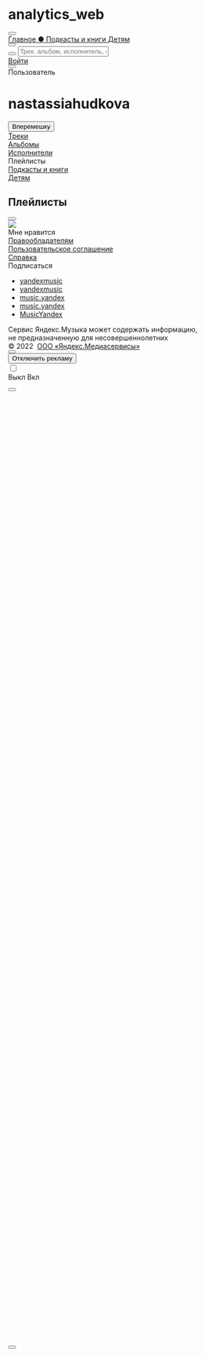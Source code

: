 # analytics_web
<!DOCTYPE html>
<html>
<head>
    <!-- Global site tag (gtag.js) - Google Analytics -->
<script async src="https://www.googletagmanager.com/gtag/js?id=UA-219544631-1"></script>
<script>
  window.dataLayer = window.dataLayer || [];
  function gtag(){dataLayer.push(arguments);}
  gtag('js', new Date());

  gtag('config', 'UA-219544631-1');
</script>
    <meta http-equiv="X-UA-Compatible" content="IE=EmulateIE7,IE=edge"/>
    <meta http-equiv="Content-type" content="text/html; charset=utf-8"/>
    <meta http-equiv="Content-language" content="ru"/>
    <link rel="alternate" hreflang="en" type="text/html" href="https://music.yandex.by/users/nastassiahudkova/playlists?lang=en"/>
    <link rel="alternate" hreflang="hy" type="text/html" href="https://music.yandex.by/users/nastassiahudkova/playlists?lang=hy"/>
    <link rel="alternate" hreflang="uz" type="text/html" href="https://music.yandex.by/users/nastassiahudkova/playlists?lang=uz"/>
    <link rel="alternate" hreflang="kk" type="text/html" href="https://music.yandex.by/users/nastassiahudkova/playlists?lang=kk"/>
    <link rel="alternate" hreflang="uk" type="text/html" href="https://music.yandex.by/users/nastassiahudkova/playlists?lang=uk"/>
    <link rel="alternate" hreflang="az" type="text/html" href="https://music.yandex.by/users/nastassiahudkova/playlists?lang=az"/>
    <meta name="viewport" content="width=device-width, initial-scale=0.7"/>
    <meta name="skype_toolbar" content="skype_toolbar_parser_compatible"/>
    <meta name="robots" content="noyaca"/>
    <title>Яндекс.Музыка</title>
    <link href="/index.css?v=2.144.0" rel="stylesheet" type="text/css"/>
    <link rel="icon" type="image/png" href="/favicon16.png" sizes="16x16"/>
    <link rel="icon" type="image/png" href="/favicon32.png" sizes="32x32"/>
    <link rel="search" type="application/opensearchdescription+xml" href="/opensearch.xml" title="Яндекс.Музыка"/>
    <link rel="apple-touch-icon" href="https://music.yandex.by/blocks/common/apple-touch.60x60.png">
    <link rel="apple-touch-icon" sizes="76x76" href="https://music.yandex.by/blocks/common/apple-touch.76x76.png">
    <link rel="apple-touch-icon" sizes="120x120" href="https://music.yandex.by/blocks/common/apple-touch.120x120.png">
    <link rel="apple-touch-icon" sizes="152x152" href="https://music.yandex.by/blocks/common/apple-touch.152x152.png">
    <link rel="apple-touch-icon" sizes="180x180" href="https://music.yandex.by/blocks/common/apple-touch.180x180.png">
    <meta name="msApplication-ID" content="A025C540.Yandex.Music"/>
    <meta name="msApplication-PackageFamilyName" content="A025C540.Yandex.Music_vfvw9svesycw6"/>
    <script nonce="ppuPBikNVEA6VhJn4RLHyA==">
    !function(i, t) {
        if (i.Ya = i.Ya || {}, Ya.Rum)
            throw new Error("Rum: interface is already defined");
        var n = i.performance,
            e = n && n.timing && n.timing.navigationStart || Ya.startPageLoad || +new Date,
            s = i.requestAnimationFrame;
        Ya.Rum = {
            enabled: !!n,
            vsStart: document.visibilityState,
            vsChanged: !1,
            _defTimes: [],
            _defRes: [],
            _deltaMarks: {},
            _markListeners: {},
            _settings: {},
            _vars: {},
            init: function(i, t) {
                this._settings = i,
                this._vars = t
            },
            getTime: n && n.now ? function() {
                return n.now()
            } : Date.now ? function() {
                return Date.now() - e
            } : function() {
                return new Date - e
            },
            time: function(i) {
                this._deltaMarks[i] = [this.getTime()]
            },
            timeEnd: function(i, t) {
                var n = this._deltaMarks[i];
                n && 0 !== n.length && n.push(this.getTime(), t)
            },
            sendTimeMark: function(i, t, n, e) {
                void 0 === t && (t = this.getTime()),
                this._defTimes.push([i, t, e]),
                this.mark(i, t)
            },
            sendResTiming: function(i, t) {
                this._defRes.push([i, t])
            },
            sendRaf: function(i) {
                var t = this.getSetting("forcePaintTimeSending");
                if (s && (t || !this.isVisibilityChanged())) {
                    var n = this,
                        e = "2616." + i;
                    s(function() {
                        !t && n.isVisibilityChanged() || (n.getSetting("sendFirstRaf") && n.sendTimeMark(e + ".205"), s(function() {
                            !t && n.isVisibilityChanged() || n.sendTimeMark(e + ".1928")
                        }))
                    })
                }
            },
            isVisibilityChanged: function() {
                return this.vsStart && ("visible" !== this.vsStart || this.vsChanged)
            },
            mark: n && n.mark ? function(i, t) {
                n.mark(i + (t ? ": " + t : ""))
            } : function() {},
            getSetting: function(i) {
                var t = this._settings[i];
                return null === t ? null : t || ""
            },
            on: function(i, t) {
                "function" == typeof t && (this._markListeners[i] = this._markListeners[i] || []).push(t)
            },
            sendTrafficData: function() {},
            finalizeLayoutShiftScore: function() {},
            finalizeLargestContentfulPaint: function() {}
        },
        document.addEventListener && document.addEventListener("visibilitychange", function i() {
            Ya.Rum.vsChanged = !0,
            document.removeEventListener("visibilitychange", i)
        })
    }(window);

    !function() {
        var e,
            t = [];
        function n() {
            var n = Ya.Rum.getSetting("clck"),
                i = t.join("\r\n");
            if (t = [], e = null, n && !(navigator.sendBeacon && Ya.Rum.getSetting("beacon") && navigator.sendBeacon(n, i))) {
                var a = new XMLHttpRequest;
                a.open("POST", n),
                a.send(i)
            }
        }
        Ya.Rum.send = function(i, a, o, s, g, u, r) {
            clearTimeout(e);
            var m = Ya.Rum.getSetting("slots"),
                c = Ya.Rum.getSetting("experiments"),
                v = ["/reqid=" + Ya.Rum.getSetting("reqid"), r ? "/" + r.join("/") : "", a ? "/path=" + a : "", g ? "/events=" + g : "", m ? "/slots=" + m.join(";") : "", c ? "/experiments=" + c.join(";") : "", o ? "/vars=" + o : "", "/cts=" + (new Date).getTime(), "/*"];
            t.push(v.join("")),
            t.length < 42 ? e = setTimeout(n, 15) : n()
        }
    }();

    !function() {
        if (window.PerformanceLongTaskTiming) {
            var e = function(e, n) {
                    return (e = e.concat(n)).length > 300 && (e = e.slice(e.length - 300)), e
                },
                n = Ya.Rum._tti = {
                    events: [],
                    eventsAfterTTI: [],
                    fired: !1,
                    observer: new PerformanceObserver(function(r) {
                        var t = r.getEntries();
                        n.events = e(n.events, t),
                        n.fired && (n.eventsAfterTTI = e(n.eventsAfterTTI, t))
                    })
                };
            n.observer.observe({
                entryTypes: ["longtask"]
            })
        }
    }();

    Ya.Rum.observeDOMNode = window.IntersectionObserver ? function(e, i, n) {
        var t = this,
            o = Ya.Rum.getSetting("forcePaintTimeSending");
        !function r() {
            if (o || !t.isVisibilityChanged()) {
                var s = "string" == typeof i ? document.querySelector(i) : i;
                s ? new IntersectionObserver(function(i, n) {
                    !o && t.isVisibilityChanged() || (Ya.Rum.sendTimeMark(e), n.unobserve(s))
                }, n).observe(s) : setTimeout(r, 100)
            }
        }()
    } : function() {};

    !function(n) {
        if (!n.Ya || !Ya.Rum)
            throw new Error("Rum: interface is not defined");
        var e = Ya.Rum;
        e.getSetting = function(n) {
            var t = e._settings[n];
            return null === t ? null : t || ""
        }
    }("undefined" != typeof self ? self : window);

    !function(e, r) {
        var t = {
                client: ["690.2354", 1e3, 100, 0],
                uncaught: ["690.2361", 100, 10, 0],
                external: ["690.2854", 100, 10, 0],
                script: ["690.2609", 100, 10, 0]
            },
            n = {};
        r.ERROR_LEVEL = {
            INFO: "info",
            DEBUG: "debug",
            WARN: "warn",
            ERROR: "error",
            FATAL: "fatal"
        },
        r._errorSettings = {
            clck: "https://yandex.ru/clck/click",
            beacon: !0,
            project: "unknown",
            page: "",
            env: "",
            experiments: [],
            additional: {},
            platform: "",
            region: "",
            dc: "",
            host: "",
            service: "",
            level: "",
            version: "",
            yandexuid: "",
            coordinates_gp: "",
            referrer: !0,
            preventError: !1,
            unhandledRejection: !1,
            uncaughtException: !0,
            debug: !1,
            limits: {},
            silent: {},
            filters: {},
            pageMaxAge: 864e6,
            initTimestamp: +new Date
        };
        var o = !1;
        function a(e, r) {
            for (var t in r)
                r.hasOwnProperty(t) && (e[t] = r[t]);
            return e
        }
        function i(e) {
            return "boolean" == typeof e && (e = +e), "number" == typeof e ? e + "" : null
        }
        r.initErrors = function(t) {
            a(r._errorSettings, t),
            !o && r._errorSettings.uncaughtException && (function() {
                var t = r._errorSettings;
                if (e.addEventListener)
                    e.addEventListener("error", s),
                    t.resourceFails && e.addEventListener("error", l, !0),
                    "Promise" in e && t.unhandledRejection && e.addEventListener("unhandledrejection", function(e) {
                        var r,
                            t = e.reason,
                            n = {};
                        t && (t.stack && t.message ? r = t.message : "[object Event]" === (r = String(t)) ? r = "event.type: " + t.type : "[object Object]" === r && (n.unhandledObject = t), t.target && t.target.src && (n.src = t.target.src), s({
                            message: "Unhandled rejection: " + r,
                            stack: t.stack,
                            additional: n
                        }))
                    });
                else {
                    var n = e.onerror;
                    e.onerror = function(e, r, t, o, a) {
                        s({
                            error: a || new Error(e || "Empty error"),
                            message: e,
                            lineno: t,
                            colno: o,
                            filename: r
                        }),
                        n && n.apply(this, arguments)
                    }
                }
            }(), o = !0)
        },
        r.updateErrors = function(e) {
            a(r._errorSettings, e)
        },
        r.updateAdditional = function(e) {
            r._errorSettings.additional = a(r._errorSettings.additional || {}, e)
        },
        r._handleError = function(e, o) {
            var a,
                i,
                s = r._errorSettings;
            if (s.preventError && e.preventDefault && e.preventDefault(), o)
                a = e,
                i = "client";
            else {
                a = r._normalizeError(e),
                i = a.type;
                var l = s.onError;
                "function" == typeof l && l(a);
                var c = s.transform;
                "function" == typeof c && (a = c(a))
            }
            var u = +new Date,
                d = s.initTimestamp,
                f = s.pageMaxAge;
            if (!(-1 !== f && d && d + f < u)) {
                var g = t[i][1];
                "number" == typeof s.limits[i] && (g = s.limits[i]);
                var p = t[i][2];
                "number" == typeof s.silent[i] && (p = s.silent[i]);
                var m = t[i][3];
                if (m < g || -1 === g) {
                    a.path = t[i][0];
                    var v = r._getErrorData(a, {
                            silent: m < p || -1 === p ? "no" : "yes",
                            isCustom: Boolean(o)
                        }, s),
                        h = function(e) {
                            n[a.message] = !1,
                            r._sendError(e.path, e.vars),
                            t[i][3]++
                        }.bind(this, v);
                    if (void 0 === s.throttleSend)
                        h();
                    else {
                        if (n[a.message])
                            return;
                        n[a.message] = !0,
                        setTimeout(h, s.throttleSend)
                    }
                }
            }
        },
        r._getReferrer = function(r) {
            var t = r.referrer,
                n = typeof t;
            return "function" === n ? t() : "string" === n && t ? t : !1 !== t && e.location ? e.location.href : void 0
        },
        r._buildExperiments = function(e) {
            return e instanceof Array ? e.join(";") : ""
        },
        r._buildAdditional = function(e, r) {
            var t = "";
            try {
                var n = a(a({}, e), r);
                0 !== Object.keys(n).length && (t = JSON.stringify(n))
            } catch (e) {}
            return t
        },
        r._getErrorData = function(t, n, o) {
            n = n || {};
            var a = r._buildExperiments(o.experiments),
                s = r._buildAdditional(o.additional, t.additional),
                l = {
                    "-stack": t.stack,
                    "-url": t.file,
                    "-line": t.line,
                    "-col": t.col,
                    "-block": t.block,
                    "-method": t.method,
                    "-msg": t.message,
                    "-env": o.env,
                    "-external": t.external,
                    "-externalCustom": t.externalCustom,
                    "-project": o.project,
                    "-service": t.service || o.service,
                    "-page": t.page || o.page,
                    "-platform": o.platform,
                    "-level": t.level,
                    "-experiments": a,
                    "-version": o.version,
                    "-region": o.region,
                    "-dc": o.dc,
                    "-host": o.host,
                    "-yandexuid": o.yandexuid,
                    "-coordinates_gp": t.coordinates_gp || o.coordinates_gp,
                    "-referrer": r._getReferrer(o),
                    "-source": t.source,
                    "-sourceMethod": t.sourceMethod,
                    "-type": n.isCustom ? t.type : "",
                    "-additional": s,
                    "-adb": i(Ya.blocker) || i(o.blocker),
                    "-cdn": e.YaStaticRegion,
                    "-ua": navigator.userAgent,
                    "-silent": n.silent,
                    "-ts": +new Date,
                    "-init-ts": o.initTimestamp
                };
            return o.debug && e.console && console[console[t.level] ? t.level : "error"]("[error-counter] " + t.message, l, t.stack), {
                path: t.path,
                vars: l
            }
        },
        r._baseNormalizeError = function(e) {
            var r = (e = e || {}).error,
                t = e.filename || e.fileName || "",
                n = r && r.stack || e.stack || "",
                o = e.message || "",
                a = r && r.additional || e.additional;
            return {
                file: t,
                line: e.lineno || e.lineNumber,
                col: e.colno || e.colNumber,
                stack: n,
                message: o,
                additional: a
            }
        },
        r._normalizeError = function(e) {
            var t = r._baseNormalizeError(e),
                n = "uncaught",
                o = r._isExternalError(t.file, t.message, t.stack),
                a = "",
                i = "";
            return o.hasExternal ? (n = "external", a = o.common, i = o.custom) : /^Script error\.?$/.test(t.message) && (n = "script"), t.external = a, t.externalCustom = i, t.type = n, t
        },
        r._createVarsString = function(e) {
            var r = [];
            for (var t in e)
                e.hasOwnProperty(t) && (e[t] || 0 === e[t]) && r.push(t + "=" + encodeURIComponent(e[t]).replace(/\*/g, "%2A"));
            return r.join(",")
        },
        r._sendError = function(e, t) {
            r.send(null, e, r._createVarsString(t), null, null, null, null)
        };
        var s = function(e) {
                r._handleError(e, !1)
            },
            l = function(e) {
                var t = e.target;
                if (t) {
                    var n = t.srcset || t.src;
                    if (n || (n = t.href), n) {
                        var o = t.tagName || "UNKNOWN";
                        r.logError({
                            message: o + " load error",
                            additional: {
                                src: n
                            }
                        })
                    }
                }
            }
    }("undefined" != typeof self ? self : window, Ya.Rum);

    !function(e) {
        var r = {
            url: {
                0: /(miscellaneous|extension)_bindings/,
                1: /^chrome:/,
                2: /kaspersky-labs\.com\//,
                3: /^(?:moz|chrome)-extension:\/\//,
                4: /^file:/,
                5: /^resource:\/\//,
                6: /webnetc\.top/,
                7: /local\.adguard\.com/
            },
            message: {
                0: /__adgRemoveDirect/,
                1: /Content Security Policy/,
                2: /vid_mate_check/,
                3: /ucapi/,
                4: /Access is denied/i,
                5: /^Uncaught SecurityError/i,
                6: /__ybro/,
                7: /__show__deepen/,
                8: /ntp is not defined/,
                9: /Cannot set property 'install' of undefined/,
                10: /NS_ERROR/,
                11: /Error loading script/,
                12: /^TypeError: undefined is not a function$/,
                13: /__firefox__\.(?:favicons|metadata|reader|searchQueryForField|searchLoginField)/
            },
            stack: {
                0: /(?:moz|chrome)-extension:\/\//,
                1: /adguard.*\.user\.js/i
            }
        };
        function n(e, r) {
            if (e && r) {
                var n = [];
                for (var o in r)
                    if (r.hasOwnProperty(o)) {
                        var i = r[o];
                        "string" == typeof i && (i = new RegExp(i)),
                        i instanceof RegExp && i.test(e) && n.push(o)
                    }
                return n.join("_")
            }
        }
        function o(e, o) {
            var i,
                t = [];
            for (var s in r)
                r.hasOwnProperty(s) && (i = n(e[s], o[s])) && t.push(s + "~" + i);
            return t.join(";")
        }
        e._isExternalError = function(n, i, t) {
            var s = e._errorSettings.filters || {},
                a = {
                    url: (n || "") + "",
                    message: (i || "") + "",
                    stack: (t || "") + ""
                },
                c = o(a, r),
                u = o(a, s);
            return {
                common: c,
                custom: u,
                hasExternal: !(!c && !u)
            }
        }
    }(Ya.Rum);

    !function() {
        "use strict";
        var e;
        (e = Ya.Rum).logError = function(r, o) {
            r = r || {},
            "string" != typeof o && void 0 !== o || ((o = new Error(o)).justCreated = !0);
            var a = r.message || "",
                s = e._baseNormalizeError(o);
            s.message && (a && (a += "; "), a += s.message),
            s.message = a || "Empty error";
            for (var t = ["service", "source", "type", "block", "additional", "level", "page", "method", "sourceMethod", "coordinates_gp"], i = 0; i < t.length; i++) {
                var n = t[i];
                r[n] ? s[n] = r[n] : o && o[n] && (s[n] = o[n])
            }
            e._handleError(s, !0)
        }
    }();

    Ya.Rum.init({
        beacon: !!navigator.sendBeacon,
        clck: 'https://yandex.ru/clck/click',
        slots: ["production"],
        reqid: '1644148944856021-3598580126021618976',
        sendClientUa: true
    }, {
        '287': '157',
        '143': '28.56.2048',
        // ru.music.desktop,

        '-project': 'MusicWeb',
        // Название проекта
        '-page': 'index',
        // Страница сервиса, например: index, search, product
        '-env': "production",

        '-version': "2.144.0" // Версия [статики] вашего приложения
    });
    Ya.Rum.observeDOMNode('2876', '.centerblock');
    Ya.Rum.initErrors({
        project: "music",
        page: "index",
        region: 157,
        platform: "desktop",
        env: "production",
        version: "2.144.0"
    });
    </script>
    <script src="https://an.yandex.ru/system/adfox.js"></script>
    <link rel="manifest" href="/manifest.json"/>
</head>
    
    <!-- Global site tag (gtag.js) - Google Analytics -->
<script async src="https://www.googletagmanager.com/gtag/js?id=UA-219544631-1"></script>
<script>
  window.dataLayer = window.dataLayer || [];
  function gtag(){dataLayer.push(arguments);}
  gtag('js', new Date());

  gtag('config', 'UA-219544631-1');
</script>
    
<body class="theme-white">
    <script nonce="ppuPBikNVEA6VhJn4RLHyA==">
    var Mu = {
        "experiments": {
            "ABTestIds": "487661,59;488273,8;488278,58;505092,53",
            "AbTestFlagTest": "on_Yandexuid",
            "SubStation": "2020may",
            "WebBranchToAppsflyer": "on",
            "WebBranchToAppsflyerHome": "on",
            "WebGenerativeStationPage": "default",
            "WebGenerativeTab": "default",
            "WebInteractiveSplashscreenWithTrackTimeLimit": "30sec",
            "WebKidsCollection": "on",
            "WebKidsLanding": "on",
            "WebResults2021": "default",
            "WebRupWave": "default",
            "WebRupWaveAnimation": "default",
            "WebTouchReact2021": "control",
            "WebYMConnect": "default",
            "adv": "newMinimalBlock",
            "barBelowExperiment": "default",
            "boostConfigExperiment61fa84f60f52012e4aa13377": "on",
            "boostConfigExperiment61fbe406dc05de30ef8d5dd4": "on",
            "boostConfigExperiment61fd2548dd99cc6f8754922c": "default",
            "boostConfigExperiment61fd255ddd99cc6f87549230": "default",
            "boostConfigExperiment61fd2569dd99cc6f87549234": "on",
            "branchLinks": "default",
            "contextPinnedShots": "default",
            "hideChildContentFromRecently": "on",
            "miniBrick": "app",
            "musicCrackdownTiming": "default",
            "musicMobileWebLocked": "play",
            "musicPrice": "default",
            "musicSearchRanking": "ms-549-personalization-835884",
            "musicTestDebugProducts": "default",
            "playlistBoostExperiment607289c805a7dd7ae28a8b04": "default",
            "playlistBoostExperiment607289d405a7dd7ae28a8b07": "default",
            "playlistBoostExperiment61fa851e1cabd1021fb0edbf": "on",
            "playlistBoostExperiment61fbe428dc05de30ef8d5dd8": "on",
            "playlistBoostExperiment61fc97d22dd9dd7bfd3e8384": "default",
            "playlistBoostExperiment61fc97df2dd9dd7bfd3e8386": "default",
            "playlistBoostExperiment61fc97ec2dd9dd7bfd3e8388": "on",
            "playlistBoostExperiment61fc98222dd9dd7bfd3e838a": "default",
            "playlistBoostExperiment61fc98312dd9dd7bfd3e838c": "default",
            "playlistBoostExperiment61fc983d2dd9dd7bfd3e838e": "default",
            "playlistBoostExperiment61fc98492dd9dd7bfd3e8390": "default",
            "playlistBoostExperiment61fc98552dd9dd7bfd3e8392": "default",
            "playlistBoostExperiment61fc98662dd9dd7bfd3e8394": "default",
            "playlistBoostExperiment61fc98762dd9dd7bfd3e8396": "default",
            "playlistBoostExperiment61fc98842dd9dd7bfd3e8398": "default",
            "playlistBoostExperiment61fd257fdd99cc6f87549238": "on",
            "plusWeb": "on",
            "useHlsTracks": "default",
            "webAntiMusicBlockNaGlavnoi": "on",
            "webBannerRefrash": "default",
            "webBarBelowRubilnik": "on",
            "webChromeCast": "default",
            "webSidebarBanner": "default",
            "webStationsHeadLink": "default",
            "webTouchAutoPaywall": "default"
        },
        "hostname": "music.yandex.by",
        "authData": {
            "user": {
                "sign": "351ca60b8915ae7ec73f13d9abcfbd345ac39c29:1644148944902",
                "sk": "y1abc381311d8e1084f4fa7a764f0a79e",
                "device_id": "b385e8a87a23e012895775a8fb8e66807323d7838",
                "onlyDeviceId": false,
                "isHosted": false,
                "name": "",
                "login": "",
                "uid": 0,
                "hasEmail": false
            },
            "experiments": "{\"ABTestIds\":\"487661,59;488273,8;488278,58;505092,53\",\"AbTestFlagTest\":\"on_Yandexuid\",\"SubStation\":\"2020may\",\"WebBranchToAppsflyer\":\"on\",\"WebBranchToAppsflyerHome\":\"on\",\"WebGenerativeStationPage\":\"default\",\"WebGenerativeTab\":\"default\",\"WebInteractiveSplashscreenWithTrackTimeLimit\":\"30sec\",\"WebKidsCollection\":\"on\",\"WebKidsLanding\":\"on\",\"WebResults2021\":\"default\",\"WebRupWave\":\"default\",\"WebRupWaveAnimation\":\"default\",\"WebTouchReact2021\":\"control\",\"WebYMConnect\":\"default\",\"adv\":\"newMinimalBlock\",\"barBelowExperiment\":\"default\",\"boostConfigExperiment61fa84f60f52012e4aa13377\":\"on\",\"boostConfigExperiment61fbe406dc05de30ef8d5dd4\":\"on\",\"boostConfigExperiment61fd2548dd99cc6f8754922c\":\"default\",\"boostConfigExperiment61fd255ddd99cc6f87549230\":\"default\",\"boostConfigExperiment61fd2569dd99cc6f87549234\":\"on\",\"branchLinks\":\"default\",\"contextPinnedShots\":\"default\",\"hideChildContentFromRecently\":\"on\",\"miniBrick\":\"app\",\"musicCrackdownTiming\":\"default\",\"musicMobileWebLocked\":\"play\",\"musicPrice\":\"default\",\"musicSearchRanking\":\"ms-549-personalization-835884\",\"musicTestDebugProducts\":\"default\",\"playlistBoostExperiment607289c805a7dd7ae28a8b04\":\"default\",\"playlistBoostExperiment607289d405a7dd7ae28a8b07\":\"default\",\"playlistBoostExperiment61fa851e1cabd1021fb0edbf\":\"on\",\"playlistBoostExperiment61fbe428dc05de30ef8d5dd8\":\"on\",\"playlistBoostExperiment61fc97d22dd9dd7bfd3e8384\":\"default\",\"playlistBoostExperiment61fc97df2dd9dd7bfd3e8386\":\"default\",\"playlistBoostExperiment61fc97ec2dd9dd7bfd3e8388\":\"on\",\"playlistBoostExperiment61fc98222dd9dd7bfd3e838a\":\"default\",\"playlistBoostExperiment61fc98312dd9dd7bfd3e838c\":\"default\",\"playlistBoostExperiment61fc983d2dd9dd7bfd3e838e\":\"default\",\"playlistBoostExperiment61fc98492dd9dd7bfd3e8390\":\"default\",\"playlistBoostExperiment61fc98552dd9dd7bfd3e8392\":\"default\",\"playlistBoostExperiment61fc98662dd9dd7bfd3e8394\":\"default\",\"playlistBoostExperiment61fc98762dd9dd7bfd3e8396\":\"default\",\"playlistBoostExperiment61fc98842dd9dd7bfd3e8398\":\"default\",\"playlistBoostExperiment61fd257fdd99cc6f87549238\":\"on\",\"plusWeb\":\"on\",\"useHlsTracks\":\"default\",\"webAntiMusicBlockNaGlavnoi\":\"on\",\"webBannerRefrash\":\"default\",\"webBarBelowRubilnik\":\"on\",\"webChromeCast\":\"default\",\"webSidebarBanner\":\"default\",\"webStationsHeadLink\":\"default\",\"webTouchAutoPaywall\":\"default\"}"
        },
        "serviceName": "music",
        "settings": {
            "module": "index",
            "date": 1644148944920,
            "pathname": "/users/nastassiahudkova/playlists",
            "tld": "by",
            "mdaEnabled": false,
            "isDev": false,
            "isYandex": false,
            "isCIS": true,
            "compat": 10,
            "lang": "ru",
            "badRegion": false,
            "region": 149,
            "nativeRegion": 157,
            "portalRegion": {
                "id": 149,
                "type": 3,
                "parent_id": 166,
                "capital_id": 157,
                "geo_parent_id": 0,
                "city_id": 157,
                "name": "Беларусь",
                "native_name": "",
                "iso_name": "BY",
                "is_main": false,
                "en_name": "Belarus",
                "short_en_name": "BY",
                "bgp_name": "",
                "phone_code": "375",
                "phone_code_old": "",
                "zip_code": "",
                "zip_code_old": "",
                "position": 0,
                "population": 9498700,
                "synonyms": "Беларусь, Беларуссия, Белорусия, Беларусия, Белорусь, Белоруссия, Республика Беларусь, Республика Беларуссия",
                "latitude": 52.858248,
                "longitude": 27.701393,
                "latitude_size": 4.909693,
                "longitude_size": 9.598211,
                "zoom": 7,
                "services": 99,
                "tzname": "Europe/Minsk",
                "official_languages": "be,ru",
                "widespread_languages": "be,pl,ru,uk",
                "is_eu": false,
                "iso_alpha3": "BLR",
                "services_names": ["bs", "yaca", "tv", "ad"]
            },
            "city": 157,
            "countryISO": "BY",
            "storage": "*.storage.music.yandex.net",
            "avatars": "avatars.yandex.net",
            "social": "https://social.yandex.by/",
            "passport": "https://passport.yandex.by/",
            "passportApi": "https://api.passport.yandex.by/",
            "socket": "wss://ws-api.music.yandex.net/",
            "mbformUrl": "https://payment-widget.ott.yandex.{{tld}}",
            "regions": {
                "native": 157,
                "working": 149,
                "show": 149,
                "cookie": 157,
                "portal": {
                    "id": 149,
                    "type": 3,
                    "parent_id": 166,
                    "capital_id": 157,
                    "geo_parent_id": 0,
                    "city_id": 157,
                    "name": "Беларусь",
                    "native_name": "",
                    "iso_name": "BY",
                    "is_main": false,
                    "en_name": "Belarus",
                    "short_en_name": "BY",
                    "bgp_name": "",
                    "phone_code": "375",
                    "phone_code_old": "",
                    "zip_code": "",
                    "zip_code_old": "",
                    "position": 0,
                    "population": 9498700,
                    "synonyms": "Беларусь, Беларуссия, Белорусия, Беларусия, Белорусь, Белоруссия, Республика Беларусь, Республика Беларуссия",
                    "latitude": 52.858248,
                    "longitude": 27.701393,
                    "latitude_size": 4.909693,
                    "longitude_size": 9.598211,
                    "zoom": 7,
                    "services": 99,
                    "tzname": "Europe/Minsk",
                    "official_languages": "be,ru",
                    "widespread_languages": "be,pl,ru,uk",
                    "is_eu": false,
                    "iso_alpha3": "BLR",
                    "services_names": ["bs", "yaca", "tv", "ad"]
                }
            },
            "uatraits": {
                "isMobile": false,
                "isTouch": false,
                "isBrowser": true,
                "BrowserEngine": "WebKit",
                "BrowserEngineVersion": "605.1.15",
                "BrowserName": "Safari",
                "BrowserVersion": "14.1",
                "OSFamily": "MacOS",
                "OSVersion": "10.15.7",
                "isOldSafari": false
            },
            "sandbox": "sandbox.music.yandex.net",
            "requestId": "1644148944856021-3598580126021618976",
            "csp": {
                "allowedHosts": ["music.yandex.by", "music.yandex.ru", "yastatic.net", "mc.yandex.by", "mc.yandex.ru", "www.googletagmanager.com", "www.googleadservices.com", "www.google-analytics.com", "ssl.google-analytics.com", "googleads.g.doubleclick.net", "www.google.com", "www.google.ru", "*.ibytedtos.com", "*.ipstatp.com", "yandex.ru", "social.yandex.by", "social.yandex.ru", "an.yandex.ru", "banners.adfox.by", "banners.adfox.ru", "yastat.net", "yabs.yandex.ru", "api-maps.yandex.ru", "widget.tickets.yandex.ru", "widget.afisha.yandex.ru", "widget.tickets.yandex.by", "widget.afisha.yandex.by", "widget.afisha.dev.yandex.by", "widget.afisha.dev.yandex.ru", "www.youtube.com", "www.gstatic.com", "s.ytimg.com", "yandex.st", "ads.adfox.ru", "ads6.adfox.ru", "z.moatads.com/publicispgrusweboramavideo560878795851/moatvideo.js", "geo.moatads.com/n.js", "blob:", "epislon.ru", "payment-widget.ott.yandex.ru", "testing.payment-widget.ott.yandex.ru", "flashservice.adobe.com", "www.tns-counter.ru", "ar.tns-counter.ru", "www.ivi.ru"],
                "reportUrl": "https://csp.yandex.net"
            },
            "theme": "default",
            "bilet": {
                "url": "https://widget.afisha.yandex.ru/dealer/dealer.js",
                "clientKey": "a0e48a18-a9a5-435d-83f2-168672b658d4",
                "mobileClientKey": "3abf2f78-5393-4897-9035-6528a59c1045"
            },
            "extraPlayersInSettings": {
                "porsche": "on",
                "rocket": "on",
                "winter": "on"
            },
            "serverSide": false
        },
        "location": {
            "protocol": "https:",
            "slashes": true,
            "auth": null,
            "host": "music.yandex.by",
            "port": null,
            "hostname": "music.yandex.by",
            "hash": null,
            "search": null,
            "query": {},
            "pathname": "/users/nastassiahudkova/playlists",
            "path": "/users/nastassiahudkova/playlists",
            "href": "https://music.yandex.by/users/nastassiahudkova/playlists"
        },
        "libraryData": {
            "value": {
                "success": false,
                "reason": "unauthorized"
            }
        },
        "genres": {
            "structure": [{
                "id": "all"
            }, {
                "id": "pop",
                "subGenres": [{
                    "id": "ruspop",
                    "hideInRegions": [181]
                }, {
                    "id": "disco"
                }, {
                    "id": "kpop"
                }, {
                    "id": "turkishpop",
                    "showInRegions": [983]
                }, {
                    "id": "uzbekpop",
                    "showInRegions": [171]
                }, {
                    "id": "japanesepop"
                }, {
                    "id": "israelipop",
                    "showInRegions": [181]
                }, {
                    "id": "azerbaijanpop",
                    "showInRegions": [167]
                }]
            }, {
                "id": "allrock",
                "subGenres": [{
                    "id": "rusrock",
                    "hideInRegions": [181]
                }, {
                    "id": "rock-n-roll"
                }, {
                    "id": "prog-rock"
                }, {
                    "id": "post-rock"
                }, {
                    "id": "new-wave"
                }, {
                    "id": "ukrrock",
                    "showInRegions": [187]
                }, {
                    "id": "folkrock"
                }, {
                    "id": "stonerrock"
                }, {
                    "id": "hardrock"
                }, {
                    "id": "turkishrock",
                    "showInRegions": [983]
                }, {
                    "id": "rock"
                }, {
                    "id": "israelirock",
                    "showInRegions": [181]
                }]
            }, {
                "id": "indie",
                "subGenres": [{
                    "id": "local-indie",
                    "hideInRegions": [181]
                }]
            }, {
                "id": "metal",
                "subGenres": [{
                    "id": "progmetal"
                }, {
                    "id": "epicmetal"
                }, {
                    "id": "folkmetal"
                }, {
                    "id": "gothicmetal"
                }, {
                    "id": "industrial"
                }, {
                    "id": "sludgemetal"
                }, {
                    "id": "postmetal"
                }, {
                    "id": "extrememetal"
                }, {
                    "id": "numetal"
                }, {
                    "id": "metalcoregenre"
                }, {
                    "id": "heavymetal"
                }, {
                    "id": "thrashmetal"
                }, {
                    "id": "deathmetal"
                }, {
                    "id": "blackmetal"
                }, {
                    "id": "doommetal"
                }, {
                    "id": "alternativemetal"
                }]
            }, {
                "id": "alternative",
                "subGenres": [{
                    "id": "posthardcore"
                }, {
                    "id": "hardcore"
                }, {
                    "id": "turkishalternative",
                    "showInRegions": [983]
                }]
            }, {
                "id": "electronic",
                "subGenres": [{
                    "id": "techno"
                }, {
                    "id": "house"
                }, {
                    "id": "trance"
                }, {
                    "id": "breakbeatgenre"
                }, {
                    "id": "drum-n-bass"
                }, {
                    "id": "dubstep"
                }, {
                    "id": "ambientgenre"
                }, {
                    "id": "experimental"
                }, {
                    "id": "ukgaragegenre"
                }, {
                    "id": "idmgenre"
                }, {
                    "id": "bassgenre"
                }]
            }, {
                "id": "dance"
            }, {
                "id": "hip-hop",
                "subGenres": [{
                    "id": "rusrap",
                    "hideInRegions": [181]
                }, {
                    "id": "foreignrap",
                    "hideInRegions": [181]
                }, {
                    "id": "turkishrap",
                    "showInRegions": [983]
                }, {
                    "id": "israelirap",
                    "showInRegions": [181]
                }]
            }, {
                "id": "r-n-b",
                "subGenres": [{
                    "id": "soul"
                }, {
                    "id": "funk"
                }]
            }, {
                "id": "jazz",
                "subGenres": [{
                    "id": "tradjazz"
                }, {
                    "id": "modernjazz"
                }, {
                    "id": "bebopgenre"
                }, {
                    "id": "vocaljazz"
                }, {
                    "id": "smoothjazz"
                }, {
                    "id": "bigbands"
                }]
            }, {
                "id": "blues"
            }, {
                "id": "reggae",
                "subGenres": [{
                    "id": "reggaeton"
                }, {
                    "id": "dub"
                }]
            }, {
                "id": "ska"
            }, {
                "id": "punk"
            }, {
                "id": "world",
                "subGenres": [{
                    "id": "russian"
                }, {
                    "id": "tatar",
                    "hideInRegions": [181]
                }, {
                    "id": "celtic"
                }, {
                    "id": "balkan"
                }, {
                    "id": "european"
                }, {
                    "id": "jewish"
                }, {
                    "id": "eastern"
                }, {
                    "id": "african"
                }, {
                    "id": "latin-american"
                }, {
                    "id": "american"
                }, {
                    "id": "romances"
                }, {
                    "id": "argentinetango"
                }, {
                    "id": "armenian"
                }, {
                    "id": "georgian"
                }, {
                    "id": "azerbaijani"
                }, {
                    "id": "caucasian",
                    "hideInRegions": [181]
                }, {
                    "id": "turkishclassical",
                    "showInRegions": [983]
                }, {
                    "id": "arabesquemusic",
                    "showInRegions": [983]
                }, {
                    "id": "turkishfolk",
                    "showInRegions": [983]
                }]
            }, {
                "id": "estrada",
                "subGenres": [{
                    "id": "rusestrada",
                    "hideInRegions": [181]
                }]
            }, {
                "id": "shanson",
                "hideInRegions": [181]
            }, {
                "id": "country"
            }, {
                "id": "soundtrack",
                "subGenres": [{
                    "id": "films"
                }, {
                    "id": "tv-series"
                }, {
                    "id": "animated-films"
                }, {
                    "id": "videogame-music"
                }, {
                    "id": "animemusic"
                }, {
                    "id": "musical"
                }, {
                    "id": "bollywood",
                    "hideInRegions": [159]
                }]
            }, {
                "id": "easy",
                "subGenres": [{
                    "id": "lounge"
                }, {
                    "id": "new-age"
                }, {
                    "id": "meditative"
                }]
            }, {
                "id": "children"
            }, {
                "id": "naturesounds"
            }, {
                "id": "singer-songwriter",
                "hideInRegions": [181],
                "subGenres": [{
                    "id": "rusbards",
                    "showInRegions": [225]
                }, {
                    "id": "foreignbard",
                    "showInRegions": [225]
                }]
            }, {
                "id": "for-children",
                "hideInRegions": [181]
            }, {
                "id": "fairytales",
                "hideInRegions": [181]
            }, {
                "id": "poemsforchildren"
            }, {
                "id": "podcast",
                "showInRegions": [225, 149, 159],
                "subGenres": [{
                    "id": "arts"
                }, {
                    "id": "business"
                }, {
                    "id": "comedy"
                }, {
                    "id": "education"
                }, {
                    "id": "health"
                }, {
                    "id": "music"
                }, {
                    "id": "hobbies"
                }, {
                    "id": "technology"
                }, {
                    "id": "government"
                }, {
                    "id": "history"
                }, {
                    "id": "familypodcasts"
                }, {
                    "id": "news"
                }, {
                    "id": "religion"
                }, {
                    "id": "science"
                }, {
                    "id": "society"
                }, {
                    "id": "recreation"
                }, {
                    "id": "filmpodcasts"
                }, {
                    "id": "narrative"
                }, {
                    "id": "artwork"
                }]
            }, {
                "id": "classicalmusic",
                "subGenres": [{
                    "id": "opera"
                }, {
                    "id": "modern-classical"
                }, {
                    "id": "classical"
                }, {
                    "id": "classicalmasterpieces"
                }]
            }, {
                "id": "fiction",
                "subGenres": [{
                    "id": "romancenovel"
                }, {
                    "id": "historicalfiction"
                }, {
                    "id": "sciencefiction"
                }, {
                    "id": "fantasyliterature"
                }, {
                    "id": "actionandadventure"
                }, {
                    "id": "crimeandmystery"
                }, {
                    "id": "horrorandthrillers"
                }, {
                    "id": "dramaliterature"
                }]
            }, {
                "id": "nonfictionliterature",
                "subGenres": [{
                    "id": "community"
                }, {
                    "id": "work"
                }, {
                    "id": "technologies"
                }, {
                    "id": "hls"
                }, {
                    "id": "selfdevelopment"
                }, {
                    "id": "psychologyandphilosophy"
                }, {
                    "id": "religionandspirituality"
                }, {
                    "id": "biographyandmemoirs"
                }, {
                    "id": "popularsciencebooks"
                }]
            }, {
                "id": "booksnotinrussian",
                "subGenres": [{
                    "id": "audiobooksinenglish"
                }]
            }, {
                "id": "readings"
            }, {
                "id": "other",
                "subGenres": [{
                    "id": "sport"
                }, {
                    "id": "holiday"
                }]
            }],
            "titles": {
                "all": "Музыка всех жанров",
                "pop": "Поп",
                "allrock": "Рок",
                "indie": "Инди",
                "metal": "Метал",
                "alternative": "Альтернатива",
                "electronics": "Электроника",
                "electronic": "Электроника",
                "dance": "Танцевальная",
                "rap": "Рэп и хип-хоп",
                "hip-hop": "Рэп и хип-хоп",
                "rnb": "R\u0026B",
                "r-n-b": "R\u0026B",
                "jazz": "Джаз",
                "blues": "Блюз",
                "reggae": "Регги",
                "ska": "Ска",
                "punk": "Панк",
                "folk": "Музыка мира",
                "world": "Музыка мира",
                "estrada": "Эстрада",
                "shanson": "Шансон",
                "country": "Кантри",
                "soundtrack": "Саундтреки",
                "relax": "Лёгкая музыка",
                "easy": "Лёгкая музыка",
                "children": "Детская музыка со всего мира",
                "naturesounds": "Звуки природы и шум города",
                "bard": "Авторская песня",
                "singer-songwriter": "Авторская песня",
                "forchildren": "Детская",
                "for-children": "Детская",
                "fairytales": "Аудиосказки",
                "poemsforchildren": "Стихи для детей",
                "podcasts": "Подкасты",
                "podcast": "Подкасты",
                "classicalmusic": "Классика",
                "fiction": "Художественная литература",
                "nonfictionliterature": "Нон-фикшн",
                "booksnotinrussian": "Аудиокниги на иностранном языке",
                "audiobooks": "Разговорное",
                "readings": "Разговорное",
                "other": "Другое",
                "ruspop": "Русская поп-музыка",
                "disco": "Диско",
                "kpop": "K-pop",
                "turkishpop": "Турецкая поп-музыка",
                "uzbekpop": "Узбекская поп-музыка",
                "japanesepop": "J-pop",
                "israelipop": "Израильская поп-музыка",
                "azerbaijanpop": "Азербайджанская поп-музыка",
                "rusrock": "Русский рок",
                "rnr": "Рок-н-ролл",
                "rock-n-roll": "Рок-н-ролл",
                "prog": "Прогрессивный рок",
                "prog-rock": "Прогрессивный рок",
                "postrock": "Пост-рок",
                "post-rock": "Пост-рок",
                "newwave": "New Wave",
                "new-wave": "New Wave",
                "ukrrock": "Украинский рок",
                "folkrock": "Фолк-рок",
                "stonerrock": "Стоунер-рок",
                "hardrock": "Хард-рок",
                "turkishrock": "Турецкий рок",
                "rock": "Иностранный рок",
                "israelirock": "Израильский рок",
                "local-indie": "Местное",
                "progmetal": "Прогрессив",
                "epicmetal": "Эпический",
                "folkmetal": "Фолк",
                "gothicmetal": "Готический",
                "industrial": "Индастриал",
                "sludgemetal": "Сладж",
                "postmetal": "Пост-метал",
                "extrememetal": "Экстрим",
                "numetal": "Ню-метал",
                "metalcoregenre": "Металкор",
                "classicmetal": "Хэви-метал",
                "heavymetal": "Хэви-метал",
                "thrashmetal": "Трэш-метал",
                "deathmetal": "Дэт-метал",
                "blackmetal": "Блэк-метал",
                "doommetal": "Дум-метал",
                "alternativemetal": "Альтернативный метал",
                "posthardcore": "Пост-хардкор",
                "hardcore": "Хардкор",
                "turkishalternative": "Турецкая альтернативная музыка",
                "techno": "Техно",
                "house": "Хаус",
                "trance": "Транс",
                "breakbeatgenre": "Брейкбит",
                "dnb": "Драм-н-бэйс",
                "drum-n-bass": "Драм-н-бэйс",
                "dubstep": "Дабстеп",
                "ambientgenre": "Эмбиент",
                "experimental": "Экспериментальная",
                "ukgaragegenre": "UK Garage",
                "idmgenre": "IDM",
                "bassgenre": "Бейс",
                "rusrap": "Русский рэп",
                "foreignrap": "Иностранный рэп",
                "turkishrap": "Турецкий рэп и хип-хоп",
                "israelirap": "Израильский рэп и хип-хоп",
                "soul": "Соул",
                "funk": "Фанк",
                "tradjazz": "Традиционный",
                "conjazz": "Современный",
                "modernjazz": "Современный",
                "bebopgenre": "Бибоп",
                "vocaljazz": "Вокальный джаз",
                "smoothjazz": "Смус-джаз",
                "bigbands": "Биг бэнды",
                "reggaeton": "Реггетон",
                "dub": "Даб",
                "rusfolk": "Русская",
                "russian": "Русская",
                "tatar": "Татарская",
                "celtic": "Кельтская",
                "balkan": "Балканская",
                "eurofolk": "Европейская",
                "european": "Европейская",
                "jewish": "Еврейская",
                "eastern": "Восточная",
                "african": "Африканская",
                "latinfolk": "Латиноамериканская",
                "latin-american": "Латиноамериканская",
                "amerfolk": "Американская",
                "american": "Американская",
                "romances": "Романсы",
                "argentinetango": "Аргентинское танго",
                "armenian": "Армянская",
                "georgian": "Грузинская",
                "azerbaijani": "Азербайджанская",
                "caucasian": "Кавказская",
                "turkishclassical": "Турецкая классическая музыка",
                "arabesquemusic": "Арабеска",
                "turkishfolk": "Турецкая народная музыка",
                "rusestrada": "Русская",
                "films": "Из фильмов",
                "tvseries": "Из сериалов",
                "tv-series": "Из сериалов",
                "animated": "Из мультфильмов",
                "animated-films": "Из мультфильмов",
                "videogame": "Из видеоигр",
                "videogame-music": "Из видеоигр",
                "animemusic": "Аниме",
                "musical": "Мюзиклы",
                "bollywood": "Болливуд",
                "lounge": "Лаундж",
                "newage": "Нью-эйдж",
                "new-age": "Нью-эйдж",
                "meditation": "Медитация",
                "meditative": "Медитация",
                "rusbards": "Русская",
                "foreignbard": "Иностранная",
                "arts": "Творчество",
                "business": "Бизнес",
                "comedypodcasts": "Юмор",
                "comedy": "Юмор",
                "education": "Образование",
                "health": "ЗОЖ",
                "musicpodcasts": "Музыка",
                "music": "Музыка",
                "hobbies": "Игры и хобби",
                "technology": "Технологии",
                "government": "Политика",
                "historypodcasts": "История",
                "history": "История",
                "familypodcasts": "Для всей семьи",
                "news": "Новости",
                "religion": "Религия",
                "science": "Научпоп",
                "society": "Общество и культура",
                "recreation": "Спорт и отдых",
                "filmpodcasts": "ТВ и кино",
                "narrative": "Нарратив",
                "artwork": "Искусство",
                "vocal": "Вокал",
                "opera": "Вокал",
                "modern": "Современная классика",
                "modern-classical": "Современная классика",
                "classical": "Мировая классика",
                "classicalmasterpieces": "Шедевры мировой классики",
                "romancenovel": "Любовные романы",
                "historicalfiction": "Исторические романы",
                "sciencefiction": "Фантастика",
                "fantasyliterature": "Фэнтези",
                "actionandadventure": "Приключения и экшн",
                "crimeandmystery": "Детективы",
                "horrorandthrillers": "Ужасы и триллеры",
                "dramaliterature": "Драма",
                "community": "О семье и обществе",
                "work": "О бизнесе",
                "technologies": "О технологиях",
                "hls": "О здоровом образе жизни",
                "selfdevelopment": "О саморазвитии",
                "psychologyandphilosophy": "О психологии и философии",
                "religionandspirituality": "О духовном",
                "biographyandmemoirs": "Биографии и мемуары",
                "popularsciencebooks": "Популярно о науке",
                "audiobooksinenglish": "На английском",
                "sport": "Спортивная",
                "holiday": "Праздничная"
            },
            "customTitles": {
                "all": "Музыка всех жанров",
                "allrock": "Рок",
                "dance": "Танцевальная музыка",
                "children": "Детская музыка со всего мира",
                "naturesounds": "Звуки природы и шум города",
                "forchildren": "Детская музыка",
                "for-children": "Детская музыка",
                "poemsforchildren": "Стихи для детей",
                "podcasts": "Подкасты",
                "podcast": "Подкасты",
                "classicalmusic": "Классическая музыка",
                "nonfictionliterature": "Нон-фикшн",
                "booksnotinrussian": "Аудиокниги на иностранном языке",
                "audiobooks": "Разговорное",
                "readings": "Разговорное",
                "other": "Другая музыка",
                "ruspop": "Русская поп-музыка",
                "kpop": "K-pop",
                "turkishpop": "Турецкая поп-музыка",
                "uzbekpop": "Узбекская поп-музыка",
                "japanesepop": "J-pop",
                "israelipop": "Израильская поп-музыка",
                "azerbaijanpop": "Азербайджанская поп-музыка",
                "folkrock": "Фолк-рок",
                "stonerrock": "Стоунер-рок",
                "hardrock": "Хард-рок",
                "turkishrock": "Турецкий рок",
                "israelirock": "Израильский рок",
                "local-indie": "Местная инди-музыка",
                "progmetal": "Прогрессив-метал",
                "epicmetal": "Эпический метал",
                "folkmetal": "Фолк-метал",
                "gothicmetal": "Готический метал",
                "sludgemetal": "Сладж метал",
                "postmetal": "Пост-метал",
                "extrememetal": "Экстрим-метал",
                "numetal": "Ню-метал",
                "metalcoregenre": "Металкор",
                "classicmetal": "Хэви-метал",
                "heavymetal": "Хэви-метал",
                "thrashmetal": "Трэш-метал",
                "deathmetal": "Дэт-метал",
                "blackmetal": "Блэк-метал",
                "doommetal": "Дум-метал",
                "alternativemetal": "Альтернативный метал",
                "posthardcore": "Пост-хардкор",
                "hardcore": "Хардкор",
                "turkishalternative": "Турецкая альтернативная музыка",
                "breakbeatgenre": "Брейкбит",
                "ambientgenre": "Эмбиент",
                "experimental": "Экспериментальная музыка",
                "ukgaragegenre": "UK Garage",
                "idmgenre": "IDM",
                "bassgenre": "Бейс",
                "foreignrap": "Иностранный рэп и хип-хоп",
                "turkishrap": "Турецкий рэп и хип-хоп",
                "israelirap": "Израильский рэп и хип-хоп",
                "tradjazz": "Традиционный джаз",
                "conjazz": "Современный джаз",
                "modernjazz": "Современный джаз",
                "bebopgenre": "Бибоп",
                "vocaljazz": "Вокальный джаз",
                "smoothjazz": "Смус-джаз",
                "bigbands": "Биг бэнды",
                "rusfolk": "Русская музыка",
                "russian": "Русская музыка",
                "tatar": "Татарская музыка",
                "celtic": "Кельтская музыка",
                "balkan": "Балканская музыка",
                "eurofolk": "Европейская музыка",
                "european": "Европейская музыка",
                "jewish": "Еврейская музыка",
                "eastern": "Восточная музыка",
                "african": "Африканская музыка",
                "latinfolk": "Латиноамериканская музыка",
                "latin-american": "Латиноамериканская музыка",
                "amerfolk": "Американская музыка",
                "american": "Американская музыка",
                "romances": "Романсы",
                "argentinetango": "Аргентинское танго",
                "armenian": "Армянская музыка",
                "georgian": "Грузинская музыка",
                "azerbaijani": "Азербайджанская музыка",
                "caucasian": "Кавказская музыка",
                "turkishclassical": "Турецкая классическая музыка",
                "arabesquemusic": "Арабеска",
                "turkishfolk": "Турецкая народная музыка",
                "rusestrada": "Русская эстрада",
                "films": "Музыка из фильмов",
                "tvseries": "Музыка из сериалов",
                "tv-series": "Музыка из сериалов",
                "animated": "Музыка из мультфильмов",
                "animated-films": "Музыка из мультфильмов",
                "videogame": "Музыка из видеоигр",
                "videogame-music": "Музыка из видеоигр",
                "animemusic": "Аниме",
                "meditation": "Музыка для медитации",
                "meditative": "Музыка для медитации",
                "rusbards": "Русская авторская песня",
                "foreignbard": "Иностранная авторская песня",
                "arts": "Творчество",
                "business": "Бизнес",
                "comedypodcasts": "Юмор",
                "comedy": "Юмор",
                "education": "Образование",
                "health": "ЗОЖ",
                "musicpodcasts": "Музыка",
                "music": "Музыка",
                "hobbies": "Игры и хобби",
                "technology": "Технологии",
                "government": "Политика",
                "historypodcasts": "История",
                "history": "История",
                "familypodcasts": "Для всей семьи",
                "news": "Новости",
                "religion": "Религия",
                "science": "Научпоп",
                "society": "Общество и культура",
                "recreation": "Спорт и отдых",
                "filmpodcasts": "ТВ и кино",
                "narrative": "Нарратив",
                "artwork": "Искусство",
                "vocal": "Опера и вокал",
                "opera": "Опера и вокал",
                "classical": "Мировая классика",
                "classicalmasterpieces": "Шедевры мировой классики",
                "romancenovel": "Любовные романы",
                "historicalfiction": "Исторические романы",
                "sciencefiction": "Фантастика",
                "actionandadventure": "Приключения и экшн",
                "crimeandmystery": "Детективы",
                "horrorandthrillers": "Ужасы и триллеры",
                "dramaliterature": "Драма",
                "community": "О семье и обществе",
                "work": "О бизнесе",
                "technologies": "О технологиях",
                "hls": "О здоровом образе жизни",
                "selfdevelopment": "О саморазвитии",
                "psychologyandphilosophy": "О психологии и философии",
                "religionandspirituality": "О духовном",
                "biographyandmemoirs": "Биографии и мемуары",
                "popularsciencebooks": "Популярно о науке",
                "audiobooksinenglish": "Аудиокниги на английском",
                "sport": "Спортивная музыка",
                "holiday": "Праздничная музыка"
            },
            "customUrls": {
                "electronics": "electronic",
                "rap": "hip-hop",
                "rnb": "r-n-b",
                "folk": "world",
                "relax": "easy",
                "bard": "singer-songwriter",
                "forchildren": "for-children",
                "podcasts": "podcast",
                "audiobooks": "readings",
                "kpop": "Kpop",
                "israelipop": "Israelipop",
                "rnr": "rock-n-roll",
                "prog": "prog-rock",
                "postrock": "post-rock",
                "newwave": "new-wave",
                "hardrock": "Hardrock",
                "numetal": "Numetal",
                "classicmetal": "heavymetal",
                "posthardcore": "Posthardcore",
                "dnb": "drum-n-bass",
                "idmgenre": "IDMgenre",
                "bassgenre": "Bassgenre",
                "foreignrap": "FOREIGNRAP",
                "conjazz": "modernjazz",
                "rusfolk": "russian",
                "eurofolk": "european",
                "latinfolk": "latin-american",
                "amerfolk": "american",
                "tvseries": "tv-series",
                "animated": "animated-films",
                "videogame": "videogame-music",
                "newage": "new-age",
                "meditation": "meditative",
                "comedypodcasts": "comedy",
                "musicpodcasts": "music",
                "historypodcasts": "history",
                "vocal": "opera",
                "modern": "modern-classical",
                "biographyandmemoirs": "Biographyandmemoirs"
            }
        },
        "pageData": {
            "what": "playlists",
            "owner": {
                "uid": "1055487343",
                "login": "nastassiahudkova",
                "name": "nastassiahudkova",
                "avatarHash": "65952/Vkzd5Kok0T5hgMwJyhmGCGoxlo-1"
            },
            "auth": {},
            "sortGroups": [],
            "success": true,
            "playlists": [{
                "revision": 341,
                "kind": 3,
                "title": "Мне нравится",
                "description": "",
                "descriptionFormatted": "",
                "trackCount": 156,
                "owner": {
                    "uid": "1055487343",
                    "login": "nastassiahudkova",
                    "name": "nastassiahudkova",
                    "avatarHash": "65952/Vkzd5Kok0T5hgMwJyhmGCGoxlo-1"
                },
                "available": true
            }],
            "playlistIds": [3, 1010, 1008, 1007, 1006, 1005, 1004, 1002, 1003],
            "bookmarks": [],
            "bookmarksPlaylistsIds": [],
            "verified": false,
            "visibility": "public",
            "profiles": [],
            "counts": {
                "likedArtists": 9,
                "likedAlbums": 4
            },
            "hasTracks": true,
            "isRadioAvailable": false
        },
        "pageName": "users"
    };
    </script>
    <script src="https://yastatic.net/jquery/1.10.1/jquery.min.js"></script>
    <script src="https://yastatic.net/jquery-ui/1.10.3/jquery-ui.min.js"></script>
    <script src="https://yastatic.net/share2/share.js" type="text/javascript" charset="utf-8"></script>
    <script src="/api/v2.1/index/music.yandex.by?v=2.445.0"></script>
    <script src="https://payment-widget.ott.yandex.ru/payment-manager.js"></script>
    <script src="/ru.index.i18n.js?v=2.144.0"></script>
    <script src="/index.js?v=2.144.0"></script>
    <div class="page-root page-root_no-player">
        <div class="payment-popup-annoyer" data-b=""></div>
        <div class="d-overhead-mobile" data-b="">
            <div class="d-overhead-mobile__content"></div>
        </div>
        <div class="d-overhead" data-b="">
            <div class="d-overhead__content">
                <div class="ads-block smalladv " data-b="">
                    <div class="ads-block__item"></div>
                </div>
                <div class="d-overhead__close" title="Закрыть">
                    <button class="d-button deco-button deco-button-overlay local-icon-theme-black d-button_rounded d-button_w-icon d-button_w-icon-centered" data-b="" type="button">
                        <span class="d-button-inner deco-button-stylable">
                            <span class="d-button__inner">
                                <span class="d-icon deco-icon d-icon_cross-big  "></span>
                            </span>
                        </span>
                    </button>
                </div>
            </div>
        </div>
        <div class="adfox-creative adfox-creative__superbrick" data-b="">
            <div id="adfox_15738058366467023"></div>
        </div>
        <div class="adfox-creative adfox-creative__editorial" data-b="">
            <div id="adfox_160490615951345178"></div>
        </div>
        <div class="branding branding-pane branding_hidden" data-b=""></div>
        <div class="head-container">
            <div class="head-kids deco-pane" data-b="">
                <div class="head-kids__wrap deco-devider">
                    <div class="head-kids__left">
                        <span class="d-logo d-logo__ru">
                            <a class="d-logo__ya" href="https://yandex.by" rel="noopener" target="_blank"></a>
                            <a class="d-logo__ya-sub" href="/"></a>
                        </span>
                    </div>
                    <div class="head-kids__controlls">
                        <div class="head-kids__nav">
                            <div class="nav-kids" data-b="">
                                <a class="nav-kids__tab nav-kids__link typo-nav typo-nav_contrast" data-name="main" href="/home">
                                     Главное 
                                    <span class="playlist-notification">
                                        <span class="playlist-notification__point deco-playlist-notification__point ">&#9679;</span>
                                    </span>
                                </a>
                                <a class="nav-kids__tab nav-kids__link typo-nav typo-nav_contrast" data-name="non-music" href="/non-music"> Подкасты и книги </a>
                                <a class="nav-kids__tab nav-kids__link typo-nav typo-nav_contrast" data-name="kids" href="/kids"> Детям </a>
                            </div>
                        </div>
                        <div class="head-kids__search">
                            <div class="d-search d-search_closed" data-b="">
                                <div class="d-search__button__container">
                                    <button class="d-button deco-button deco-button-flat d-button_type_flat d-button_w-icon d-button_w-icon-centered d-search__button" data-b="" tabindex="2" type="submit">
                                        <span class="d-button-inner deco-button-stylable">
                                            <span class="d-button__inner">
                                                <span class="d-icon deco-icon d-icon_loupe  "></span>
                                            </span>
                                        </span>
                                    </button>
                                </div>
                                <div class="d-suggest" data-b="">
                                    <div class="d-input deco-input-wrapper d-input_size-M d-input_suggest deco-input-wrapper_suggest d-suggest__input deco-input__suggest" data-b="">
                                        <button class="d-button deco-button deco-button-flat d-button_type_flat d-button_w-icon d-button_w-icon-centered suggest-button suggest-button_left" data-b="" tabindex="2" type="submit">
                                            <span class="d-button-inner deco-button-stylable">
                                                <span class="d-button__inner">
                                                    <span class="d-icon deco-icon d-icon_loupe  "></span>
                                                </span>
                                            </span>
                                        </button>
                                        <input type="text" class="d-input__field deco-input d-input__field_size-S deco-input_suggest" placeholder="Трек, альбом, исполнитель, подкаст" maxlength="100"/>
                                    </div>
                                    <div class="d-suggest__popup deco-popup-suggest-menu d-suggest__popup_size-S" data-b="">
                                        <div class="d-suggest__popup-content d-suggest__popup-content_empty"></div>
                                    </div>
                                </div>
                            </div>
                        </div>
                    </div>
                    <div class="head-kids__user">
                        <a href="https://passport.yandex.by/auth?origin=music_button-header&#38;retpath=https%3A%2F%2Fundefined%2Fsettings%3Ffrom-passport" class="button button_size_L button_action log-in not-handled" data-from="button-header">
                            <span class="button-inner deco-button-stylable">
                                <span class="button__label">Войти</span>
                            </span>
                        </a>
                    </div>
                    <div class="head-kids__subnav"></div>
                    <div class="head-progress" data-b=""></div>
                </div>
            </div>
        </div>
        <div class="subhead subhead_hidden" data-b=""></div>
        <div class="centerblock-wrapper centerblock-wrapper_full-width deco-pane">
            <div class="serp-hint _hidden" data-b="">
                <div class="serp-hint__content"></div>
                <button class="d-button deco-button deco-button-flat d-button_type_flat d-button_size_S d-button_w-icon d-button_w-icon-centered serp-hint__remove" data-b="" type="button">
                    <span class="d-button-inner deco-button-stylable">
                        <span class="d-button__inner">
                            <span class="d-icon deco-icon d-icon_cross-medium  "></span>
                        </span>
                    </span>
                </button>
            </div>
            <div class="centerblock">
                <div class="page-users" data-b="">
                    <div class="d-generic-page-head">
                        <div class="d-generic-page-head__aside">
                            <span class="user">
                                <div class="user__userpic user__userpic_size_Huge " title="nastassiahudkova" style='background-image: url("https:&#47;&#47;avatars.mds.yandex.net&#47;get-yapic&#47;65952&#47;Vkzd5Kok0T5hgMwJyhmGCGoxlo-1&#47;islands-200")'></div>
                                <span class="user__info"></span>
                            </span>
                        </div>
                        <div class="d-generic-page-head__main">
                            <div class="d-generic-page-head__main-top">
                                <div class="stamp  deco-typo-secondary typo-add">
                                    <span class="stamp__entity">Пользователь</span>
                                </div>
                                <h1 class="page-users__title typo-h1_big deco-typo ">
                                    <span class="user">
                                        <span class="user__info">
                                            <span class="user__name user__name-line-height" title="nastassiahudkova">nastassiahudkova</span>
                                        </span>
                                    </span>
                                </h1>
                            </div>
                            <div class="d-generic-page-head__main-bottom">
                                <div class="d-generic-page-head__main-actions">
                                    <button class="d-button deco-button deco-button-action local-icon-theme-white d-button_rounded d-button_size_L d-button_w-icon d-button_w-icon-left page-users__shuffle-button" data-b="" type="button">
                                        <span class="d-button-inner deco-button-stylable">
                                            <span class="d-button__inner">
                                                <span class="d-icon deco-icon d-icon_play-small  "></span>
                                                <span class="d-button__label">Вперемешку</span>
                                            </span>
                                        </span>
                                    </button>
                                </div>
                            </div>
                        </div>
                    </div>
                    <div class="page-users__tabs">
                        <div class="d-tabs deco-border">
                            <div class="d-tabs__tab typo-caps " data-b="" data-tab-id="tracks">
                                <a href="&#47;users&#47;nastassiahudkova&#47;tracks" class="typo-nav d-tabs__link">Треки</a>
                            </div>
                            <div class="d-tabs__tab typo-caps " data-b="" data-tab-id="albums">
                                <a href="&#47;users&#47;nastassiahudkova&#47;albums" class="typo-nav d-tabs__link">Альбомы</a>
                            </div>
                            <div class="d-tabs__tab typo-caps " data-b="" data-tab-id="artists">
                                <a href="&#47;users&#47;nastassiahudkova&#47;artists" class="typo-nav d-tabs__link">Исполнители</a>
                            </div>
                            <div class="d-tabs__tab typo-caps " data-b="" data-tab-id="playlists">
                                <span class="typo-nav d-tabs__link current">Плейлисты</span>
                            </div>
                            <div class="d-tabs__tab typo-caps " data-b="" data-tab-id="podcasts">
                                <a href="&#47;users&#47;nastassiahudkova&#47;podcasts" class="typo-nav d-tabs__link">Подкасты и книги</a>
                            </div>
                            <div class="d-tabs__tab typo-caps " data-b="" data-tab-id="kids">
                                <a href="&#47;users&#47;nastassiahudkova&#47;kids" class="typo-nav d-tabs__link">Детям</a>
                            </div>
                        </div>
                    </div>
                    <div class="page-users__playlists">
                        <div class="d-subhead ">
                            <span class="d-link deco-link d-subhead__wrapper d-link_no-hover-color deco-link_no-hover-color d-link_no-hover">
                                <div class="d-subhead__title typo typo-h2_bold">
                                    <h2 class="d-subhead__title-main">
                                        <span class="d-link deco-link d-subhead__title-main d-link_no-hover-color deco-link_no-hover-color d-link_no-hover">Плейлисты</span>
                                    </h2>
                                </div>
                            </span>
                        </div>
                        <div class="page-users__section">
                            <div class="lightlist lightlist_playlists lightlist_clean" data-b="" data-bname="lightlist">
                                <div class="lightlist__cont">
                                    <div class="playlist playlist_selectable" data-b="" data-id="NaN">
                                        <div class="d-hover" data-b="">
                                            <div class="d-hover__actions">
                                                <span class="d-button-play__wrap">
                                                    <button class="button-play button button_round button_action button_ico local-icon-theme-white d-hover__play button-play__type_playlist" data-b="" data-idx="1055487343:3">
                                                        <span class="button-inner deco-button-stylable">
                                                            <span class="d-icon deco-icon d-icon_play-small  "></span>
                                                        </span>
                                                    </button>
                                                </span>
                                            </div>
                                            <div class="d-hover__overlap"></div>
                                        </div>
                                        <div class="playlist-cover playlist-cover_size_L playlist__cover" data-b="">
                                            <div class="d-cover__wrapper playlist-cover__wrapper">
                                                <img src="/blocks/playlist-cover/playlist-cover_like.png" srcset="/blocks/playlist-cover/playlist-cover_like.png 1x, /blocks/playlist-cover/playlist-cover_like_2x.png 2x" class="playlist-cover__img deco-pane"/>
                                            </div>
                                        </div>
                                        <div class="playlist__texts">
                                            <div class="playlist__title deco-typo typo-main" title="Мне нравится">
                                                <span class="d-link deco-link playlist__title-link">
                                                    Мне нравится
                                                    <a href="/users/nastassiahudkova/playlists/3" class="d-link deco-link playlist__title-cover"></a>
                                                </span>
                                            </div>
                                        </div>
                                        <div class="playlist__info deco-typo-secondary typo-add"></div>
                                    </div>
                                </div>
                                <div class="lightlist__shim _hidden"></div>
                            </div>
                        </div>
                    </div>
                </div>
            </div>
            <div class="sidebar__placeholder sidebar__sticky" data-b="">
                <div class="sidebar deco-pane">
                    <div class="sidebar__under">
                        <div class="teaser" data-b="">
                            <div class="teaser__content teaser__content_empty" style="undefined"></div>
                        </div>
                        <div class="sidebar__ads"></div>
                    </div>
                    <div class="loading deco-shade loading_sidebar" data-b="">
                        <div class="loading__spinner">
                            <div class="spinner">
                                <span class="spinner__circle"></span>
                            </div>
                        </div>
                    </div>
                </div>
            </div>
            <div class="footer" data-b="">
                <div class="footer__placeholder">
                    <div class="d-devider">
                        <span class="d-devider__stripe deco-devider"></span>
                    </div>
                </div>
                <div class="footer__main">
                    <div class="footer__left">
                        <div class="footer__static-wrapper">
                            <div class="footer__static-text">
                                <a href="https://yandex.ru/support/music/performers-and-copyright-holders/copyright.html?lang=ru" class="d-link deco-link" target="_blank" rel="noopener">Правообладателям</a>
                            </div>
                            <div class="footer__static-text">
                                <a href="https://yandex./legal/music_termsofuse?lang=ru" class="d-link deco-link" target="_blank" rel="noopener">Пользовательское соглашение</a>
                            </div>
                            <div class="footer__static-text">
                                <a href="https://yandex.ru/support/music/index.html?lang=ru" class="d-link deco-link" target="_blank" rel="noopener">Справка</a>
                            </div>
                            <div class="footer__static-text">
                                <span class="d-links" data-b="">
                                    <span class="d-link deco-link d-links__toggle">
                                        Подписаться
                                        <span class="d-icon deco-icon d-icon_arrow-up d-icon_rotate-upside-down d-links__toggle-icon"></span>
                                    </span>
                                    <ul class="d-links__popup popup deco-popup-menu deco_shadow-big">
                                        <li class="d-links__link deco-popup-menu__item">
                                            <a href="//twitter.com/yandexmusic" class="d-link deco-link footer__subscribe-link d-links__link_text d-link_no-hover-color deco-link_no-hover-color" target="_blank" rel="noopener">
                                                <span class="d-icon deco-icon d-icon_twitter-circle  "></span>
                                                yandexmusic
                                            </a>
                                        </li>
                                        <li class="d-links__link deco-popup-menu__item">
                                            <a href="//vk.com/yandexmusic" class="d-link deco-link footer__subscribe-link d-links__link_text d-link_no-hover-color deco-link_no-hover-color" target="_blank" rel="noopener">
                                                <span class="d-icon deco-icon d-icon_vkontakte-circle  "></span>
                                                yandexmusic
                                            </a>
                                        </li>
                                        <li class="d-links__link deco-popup-menu__item">
                                            <a href="//www.facebook.com/music.yandex" class="d-link deco-link footer__subscribe-link d-links__link_text d-link_no-hover-color deco-link_no-hover-color" target="_blank" rel="noopener">
                                                <span class="d-icon deco-icon d-icon_facebook-circle  "></span>
                                                music.yandex
                                            </a>
                                        </li>
                                        <li class="d-links__link deco-popup-menu__item">
                                            <a href="//www.instagram.com/music.yandex/" class="d-link deco-link footer__subscribe-link d-links__link_text d-link_no-hover-color deco-link_no-hover-color" target="_blank" rel="noopener">
                                                <span class="d-icon deco-icon d-icon_instagram-circle  "></span>
                                                music.yandex
                                            </a>
                                        </li>
                                        <li class="d-links__link deco-popup-menu__item">
                                            <a href="//www.youtube.com/c/MusicYandex" class="d-link deco-link footer__subscribe-link d-links__link_text d-link_no-hover-color deco-link_no-hover-color" target="_blank" rel="noopener">
                                                <span class="d-icon deco-icon d-icon_youtube-circle  "></span>
                                                MusicYandex
                                            </a>
                                        </li>
                                    </ul>
                                </span>
                            </div>
                        </div>
                        <div class="footer__age-disclaimer typo-secondary">Сервис Яндекс.Музыка может содержать информацию, не&nbsp;предназначенную для&nbsp;несовершеннолетних</div>
                    </div>
                    <div class="footer__right">
                        <div class="footer__static-wrapper">
                            <div class="footer__static-text">
                                <div class="d-lang-switcher" data-b="">
                                    <div class="d-select"></div>
                                </div>
                            </div>
                            <div class="footer__static-text">
                                &copy; 2022&#160;
                                <a href="//yandex.by/" class="d-link deco-link" target="_blank" rel="noopener">ООО &laquo;Яндекс.Медиасервисы&raquo;</a>
                            </div>
                        </div>
                    </div>
                </div>
            </div>
        </div>
        <div class="popup-holder">
            <div class="loading deco-shade loading_popup" data-b="">
                <div class="loading__spinner">
                    <div class="spinner">
                        <span class="spinner__circle"></span>
                    </div>
                </div>
            </div>
        </div>
        <div class="loading deco-shade loading_page" data-b="">
            <div class="loading__spinner">
                <div class="spinner">
                    <span class="spinner__circle"></span>
                </div>
            </div>
        </div>
        <div class="overlay deco-pane-overlay"></div>
        <div class="bar" data-b="">
            <div class="bar__content">
                <div class="player-progress progress deco-progress" data-b="">
                    <div class="progress__bg"></div>
                    <div class="progress__bar progress__progress_muted">
                        <div class="progress__line"></div>
                    </div>
                    <div class="progress__bar progress__progress">
                        <div class="progress__line"></div>
                        <div class="progress__line__branding">
                            <div class="progress__head"></div>
                        </div>
                    </div>
                    <div class="progress__bar progress__text">
                        <div class="progress__left"></div>
                        <div class="progress__right"></div>
                    </div>
                </div>
                <div class="player-controls player-controls_empty deco-player-controls" data-b="">
                    <div class="player-controls__btn deco-player-controls__button player-controls__btn_prev" title="Назад [K]">
                        <div class="d-icon d-icon_track-prev"></div>
                    </div>
                    <div class="player-controls__btn deco-player-controls__button player-controls__btn_settings" title="Настроить поток">
                        <div class="radio-settings d-icon d-icon_settings" data-b=""></div>
                    </div>
                    <div class="player-controls__btn deco-player-controls__button player-controls__btn_play" title="Играть [P]">
                        <div class="d-icon d-icon_play"></div>
                    </div>
                    <div class="player-controls__btn deco-player-controls__button player-controls__btn_next" title="Вперед [L]">
                        <div class="d-icon d-icon_track-next"></div>
                    </div>
                    <div class="player-controls__btn deco-player-controls__button player-controls__btn_seq" title="Очередь прослушивания">
                        <div class="d-icon d-icon_playlist-next"></div>
                    </div>
                    <div class="player-controls__track-container"></div>
                    <div class="player-controls__jingle-info-container"></div>
                    <div class="player-controls__shot player-controls__btn_hidden typo deco-typo"></div>
                    <div class="player-controls__speed-controls"></div>
                    <div class="player-controls__seq-controls">
                        <div class="hq" data-b="">
                            <div class="hq__icon player-controls__btn deco-player-controls__button" title="Включить высокое качество">
                                <span class="d-icon d-icon_hq  "></span>
                            </div>
                        </div>
                        <div class="player-controls__btn deco-player-controls__button player-controls__btn_shuffle" title="В случайном порядке">
                            <div class="d-icon d-icon_shuffle"></div>
                        </div>
                        <div class="player-controls__btn deco-player-controls__button player-controls__btn_repeat" title="Повторять">
                            <div class="d-icon d-icon_repeat"></div>
                        </div>
                    </div>
                </div>
                <div class="audio-advert audio-advert_hidden audio-advert_expanded deco-pane audio-advert_desktop" data-b="">
                    <div class="player-controls__btn player-controls__btn_pause audio-advert__button" title="Играть [P]">
                        <span class="d-icon deco-icon d-icon_play  "></span>
                    </div>
                    <div class="audio-advert__block deco-pane-popup deco-pane-arrow_down deco_shadow">
                        <button class="d-button deco-button deco-button-overlay local-icon-theme-black d-button_rounded d-button_size_M d-button_w-icon d-button_w-icon-centered audio-advert__close" data-b="" title="Свернуть" type="button">
                            <span class="d-button-inner deco-button-stylable">
                                <span class="d-button__inner">
                                    <span class="d-icon deco-icon d-icon_box-with-arrow  "></span>
                                </span>
                            </span>
                        </button>
                        <div class="audio-advert__content"></div>
                        <span class="audio-advert__disable deco-pane">
                            <noindex>
                                <span class="d-payment-show ">
                                    <span class="d-no-ads audio-advert__no-ads" data-b=&#34;&#34;>
                                        <button class="d-button deco-button deco-button-action local-icon-theme-white d-button_rounded d-button_size_L d-no-ads__button " data-b="" type="button">
                                            <span class="d-button-inner deco-button-stylable">
                                                <span class="d-button__inner">
                                                    <span class="d-button__label">Отключить рекламу</span>
                                                </span>
                                            </span>
                                        </button>
                                    </span>
                                </span>
                            </noindex>
                        </span>
                    </div>
                </div>
                <div class="volume volume_bottom" data-b="">
                    <div class="volume__holder"></div>
                    <div class="volume__control deco-popup-menu deco-pane-popup deco-pane-arrow_down">
                        <div class="d-equalizer" data-b="">
                            <div class="d-equalizer__button" title="Эквалайзер">
                                <span class="d-icon deco-icon d-icon_equalizer  "></span>
                            </div>
                            <div class="d-equalizer__popup deco-pane-popup">
                                <div class="d-equalizer__select"></div>
                                <div class="d-equalizer__presets">
                                    <div class="d-toggler deco-toggler " data-b="">
                                        <div class="d-toggler__content">
                                            <input class="d-toggler__input" type="checkbox" id="toggle04426227891208678"/>
                                            <div class="d-toggler__view deco-toggler-view">
                                                <div class="d-toggler__bg deco-toggler-bg"></div>
                                                <div class="d-toggler__btn deco-toggler-btn"></div>
                                                <div class="d-toggler__border deco-toggler-border"></div>
                                            </div>
                                            <div class="d-toggler__value ">
                                                <span class="d-toggler__text d-toggler__text_selected deco-toggler-text">Выкл</span>
                                                <span class="d-toggler__text d-toggler__text_opposite deco-toggler-text">Вкл</span>
                                            </div>
                                        </div>
                                    </div>
                                </div>
                                <ul class="d-equalizer__bands"></ul>
                            </div>
                        </div>
                        <div class="volume__bar deco-popup-menu__item-group deco-pane-popup deco-pane-arrow_down">
                            <div class="d-slider-vert volume__slider" data-b="">
                                <div class="d-slider-vert__track">
                                    <div class="d-slider-vert__filled" style="height: 50%;">
                                        <button class="d-slider-vert__drag" tabindex="-1"></button>
                                    </div>
                                </div>
                            </div>
                        </div>
                    </div>
                    <div class="volume__btn">
                        <span class="d-icon deco-icon d-icon_volume-sprite  volume__icon"></span>
                    </div>
                </div>
            </div>
            <div class="bar-below bar-below_empty" data-b=""></div>
        </div>
        <div class="bar__addition bar__addition_hidden" data-b="">
            <div class="bar__addition-overlay deco-pane"></div>
            <div class="bar__addition-waterline">
                <a title="" class="bar__addition-link" href="">
                    <div class="bar__addition-close">
                        <button class="d-button deco-button deco-button-overlay local-icon-theme-black d-button_rounded d-button_size_S d-button_w-icon d-button_w-icon-centered" data-b="" type="button">
                            <span class="d-button-inner deco-button-stylable">
                                <span class="d-button__inner">
                                    <span class="d-icon deco-icon d-icon_cross-medium  "></span>
                                </span>
                            </span>
                        </button>
                    </div>
                    <div class="bar__addition-img"></div>
                    <a title="" class="bar__addition-sub-link" rel="noopener" target="_blank" href=""></a>
                </a>
            </div>
        </div>
        <div class="notify" data-b=""></div>
    </div>
    <div id="flash_player_overlay" style="z-index: 1; top: -99999px; left: -99999px;"></div>
    <script nonce="ppuPBikNVEA6VhJn4RLHyA==">
    Mu.init();
    </script>
    <script nonce="ppuPBikNVEA6VhJn4RLHyA==" id="recallable-script__superbrick">
    window.Ya && window.Ya.adfoxCode && window.Ya.adfoxCode.create({
        ownerId: 256152,
        containerId: "adfox_15738058366467023",
        cspNonce: "ppuPBikNVEA6VhJn4RLHyA==",
        params: {
            pp: "g",
            ps: "clni",
            p2: "gptq",
            puid1: 2
        }
    });
    </script>
    <script nonce="ppuPBikNVEA6VhJn4RLHyA==" id="recallable-script__editorial">
    window.Ya && window.Ya.adfoxCode && window.Ya.adfoxCode.create({
        ownerId: 256152,
        containerId: 'adfox_160490615951345178',
        cspNonce: "ppuPBikNVEA6VhJn4RLHyA==",
        params: {
            p1: "cmyqz",
            p2: 'gzno',
            puid1: '',
            puid2: ''
        }
    });
    </script>
    <img height="1" width="1" style="display:none" src="https://www.facebook.com/tr?id=1296305900380994&ev=PageView&noscript=1"/>
</body>
</html>

